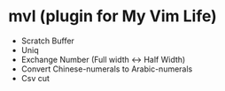 # mvl (plugin for My Vim Life)

* Scratch Buffer
* Uniq
* Exchange Number (Full width <-> Half Width)
* Convert Chinese-numerals to Arabic-numerals
* Csv cut


